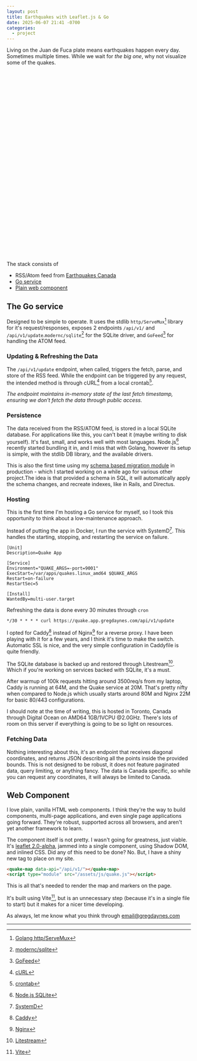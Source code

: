 ```yaml
---
layout: post
title: Earthquakes with Leaflet.js & Go
date: 2025-06-07 21:41 -0700
categories:
  - project
---
```


Living on the Juan de Fuca plate means earthquakes happen every day. Sometimes multiple times. While we wait for _the big one_, why not visualize some of the quakes.

<style>
quake-map {
    position: relative;
    display: block;
    width: 100%;
    height: auto;
    aspect-ratio: 1/1;
}
</style>
<quake-map data-api="https://quake.app.gregdaynes.com/api/v1/" data-marker-icon="/assets/images/marker-icon.png" data-marker-shadow="/assets/images/marker-shadow.png"></quake-map>
<script type="module" src="/assets/js/quake.js"></script>


The stack consists of

- RSS/Atom feed from [Earthquakes Canada](https://www.earthquakescanada.nrcan.gc.ca/index-en.php)
- [Go service](https://github.com/gregdaynes/earthquake-service/tree/main/backend)
- [Plain web component](https://github.com/gregdaynes/earthquake-service/tree/main/frontend)


## The Go service 

Designed to be simple to operate. It uses the stdlib `http/ServeMux`[^1] library for it's request/responses, exposes 2 endpoints `/api/v1/` and `/api/v1/update`.`modernc/sqlite`[^2] for the SQLite driver, and `GoFeed`[^3] for handling the ATOM feed.


### Updating & Refreshing the Data

The `/api/v1/update` endpoint, when called, triggers the fetch, parse, and store of the RSS feed. While the endpoint can be triggered by any request, the intended method is through cURL[^4] from a local crontab[^5].

_The endpoint maintains in-memory state of the last fetch timestamp, ensuring we don't fetch the data through public access._


### Persistence

The data received from the RSS/ATOM feed, is stored in a local SQLite database. For applications like this, you can't beat it (maybe writing to disk yourself). It's fast, small, and works well with most languages. Node.js[^6] recently started bundling it in, and I miss that with Golang, however its setup is simple, with the stdlib DB library, and the available drivers.

This is also the first time using my [schema based migration module](https://github.com/gregdaynes/earthquake-service/blob/3c39487dc1c63c6807891f3a4d8c2426b777eb31/backend/cmd/web/db.go) in production - which I started working on a while ago for various other project.The idea is that provided a schema in SQL, it will automatically apply the schema changes, and recreate indexes, like in Rails, and Directus.


### Hosting

This is the first time I'm hosting a Go service for myself, so I took this opportunity to think about a low-maintenance approach.

Instead of putting the app in Docker, I run the service with SystemD[^7]. This handles the starting, stopping, and restarting the service on failure.

```unit
[Unit]
Description=Quake App

[Service]
Environment="QUAKE_ARGS=-port=9001"
ExecStart=/var/apps/quakes.linux_amd64 $QUAKE_ARGS
Restart=on-failure
RestartSec=5

[Install]
WantedBy=multi-user.target
```

Refreshing the data is done every 30 minutes through `cron`

```crontab
*/30 * * * * curl https://quake.app.gregdaynes.com/api/v1/update
```

I opted for Caddy[^8] instead of Nginx[^9] for a reverse proxy. I have been playing with it for a few years, and I think it's time to make the switch. Automatic SSL is nice, and the very simple configuration in Caddyfile is quite friendly.

The SQLite database is backed up and restored through Litestream[^10]. Which if you're working on services backed with SQLite, it's a must. 

After warmup of 100k requests hitting around 3500req/s from my laptop, Caddy is running at 64M, and the Quake service at 20M. That's pretty nifty when compared to Node.js which usually starts around 80M and Nginx 22M for basic 80/443 configurations.

I should note at the time of writing, this is hosted in Toronto, Canada through Digital Ocean on AMD64 1GB/1VCPU @2.0GHz. There's lots of room on this server if everything is going to be so light on resources.


### Fetching Data

Nothing interesting about this, it's an endpoint that receives diagonal coordinates, and returns JSON describing all the points inside the provided bounds. This is not designed to be robust, it does not feature paginated data, query limiting, or anything fancy. The data is Canada specific, so while you can request any coordinates, it will always be limited to Canada.


## Web Component

I love plain, vanilla HTML web components. I think they're the way to build components, multi-page applications, and even single page applications going forward. They're robust, supported across all browsers, and aren't yet another framework to learn.

The component itself is not pretty. I wasn't going for greatness, just viable. It's [leaflet 2.0-alpha](https://leafletjs.com/2025/05/18/leaflet-2.0.0-alpha.html), jammed into a single component, using Shadow DOM, and inlined CSS. Did any of this need to be done? No. But, I have a shiny new tag to place on my site.

```html
<quake-map data-api="/api/v1/"></quake-map>
<script type="module" src="/assets/js/quake.js"></script>
```

This is all that's needed to render the map and markers on the page. 

It's built using Vite[^11], but is an unnecessary step (because it's in a single file to start) but it makes for a nicer time developing.


As always, let me know what you think through [email@gregdaynes.com](email@gregdaynes.com)

---

[^1]: [Golang http/ServeMux](https://pkg.go.dev/net/http#ServeMux)
[^2]: [modernc/sqlite](https://pkg.go.dev/modernc.org/sqlite)
[^3]: [GoFeed](https://pkg.go.dev/github.com/mmcdole/gofeed)
[^4]: [cURL](https://curl.se/docs/manpage.html)
[^5]: [crontab](https://www.man7.org/linux/man-pages/man5/crontab.5.html)
[^6]: [Node.js SQLite](https://nodejs.org/docs/latest/api/sqlite.html)
[^7]: [SystemD](https://systemd.io)
[^8]: [Caddy](http://caddyserver.com)
[^9]: [Nginx](https://nginx.org)
[^10]: [Litestream](https://litestream.io)
[^11]: [Vite](https://vite.dev)
